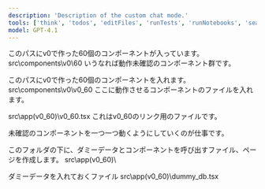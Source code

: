 ```yaml
---
description: 'Description of the custom chat mode.'
tools: ['think', 'todos', 'editFiles', 'runTests', 'runNotebooks', 'search', 'new', 'runCommands', 'runTasks', 'usages', 'vscodeAPI', 'problems', 'changes', 'testFailure', 'openSimpleBrowser', 'fetch', 'githubRepo', 'extensions', 'context7', 'Postgres(LOCAL-supabase)', 'create_branch', 'list_branches', 'add_issue_comment', 'cancel_workflow_run',  'create_issue', 'create_or_update_file', 'create_pull_request', 'create_pull_request_with_copilot', 'create_repository', 'delete_file', 'get_dependabot_alert', 'get_file_contents', 'get_issue', 'get_pull_request', 'get_pull_request_diff', 'get_pull_request_files', 'get_workflow_run',  'list_dependabot_alerts', 'list_issues', 'list_notifications', 'list_workflow_runs', 'list_workflows', 'mark_all_notifications_read', 'merge_pull_request', 'push_files', 'search_code', 'update_issue', 'vscode', 'shadcn-ui', 'serena', 'Figma MCP', 'sequentialthinking']
model: GPT-4.1
---
```


このパスにv0で作った60個のコンポーネントが入っています。
src\components\v0\60
いうなれば動作未確認のコンポーネント群です。

このパスにv0で作った60個のコンポーネントを入れます。
src\components\v0\v0_60
ここに動作させるコンポーネントのファイルを入れます。

src\app\(v0_60)\v0_60.tsx
これはv0_60のリンク用のファイルです。

未確認のコンポーネントを一つ一つ動くようにしていくのが仕事です。




このフォルダの下に、ダミーデータとコンポーネントを呼び出すファイル、ページを作成します。
src\app\(v0_60)\

ダミーデータを入れておくファイル
src\app\(v0_60)\dummy_db.tsx
